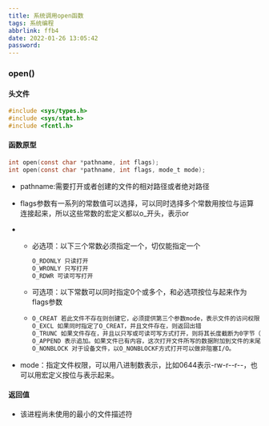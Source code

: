 ```yaml
---
title: 系统调用open函数
tags: 系统编程
abbrlink: ffb4
date: 2022-01-26 13:05:42
password:
---
```






### open()





#### 头文件



~~~c
#include <sys/types.h>
#include <sys/stat.h>
#include <fcntl.h>

~~~



#### 函数原型



~~~c
int open(const char *pathname, int flags);
int open(const char *pathname, int flags, mode_t mode);
~~~







* pathname:需要打开或者创建的文件的相对路径或者绝对路径

* flags参数有一系列的常数值可以选择，可以同时选择多个常数用按位与运算连接起来，所以这些常数的宏定义都以o_开头，表示or

* * 必选项：以下三个常数必须指定一个，切仅能指定一个

    ~~~tex
    O_RDONLY 只读打开
    O_WRONLY 只写打开
    O_RDWR 可读可写打开
    ~~~

  * 可选项：以下常数可以同时指定0个或多个，和必选项按位与起来作为flags参数

  * ~~~tex
    O_CREAT 若此文件不存在则创建它，必须提供第三个参数mode，表示文件的访问权限
    O_EXCL 如果同时指定了O_CREAT，并且文件存在，则返回出错
    O_TRUNC 如果文件存在，并且以只写或可读可写方式打开，则将其长度截断为0字节（清空）
    O_APPEND 表示追加。如果文件已有内容，这次打开文件所写的数据附加到文件的末尾
    O_NONBLOCK 对于设备文件，以O_NONBLOCKF方式打开可以做非阻塞I/O。
    ~~~

* mode：指定文件权限，可以用八进制数表示，比如0644表示-rw-r--r--，也可以用宏定义按位与表示起来。





#### 返回值

* 该进程尚未使用的最小的文件描述符







